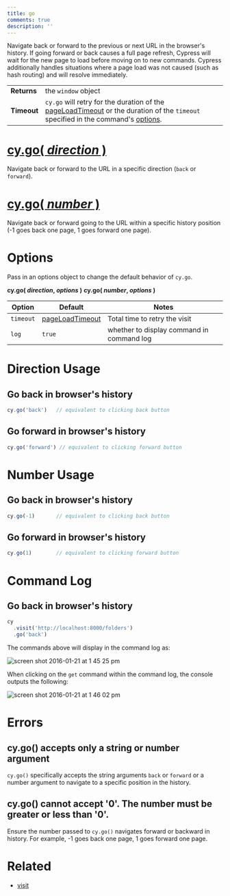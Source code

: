 ```yaml
---
title: go
comments: true
description: ''
---
```


Navigate back or forward to the previous or next URL in the browser's history. If going forward or back causes a full page refresh, Cypress will wait for the new page to load before moving on to new commands. Cypress additionally handles situations where a page load was not caused (such as hash routing) and will resolve immediately.

| | |
|--- | --- |
| **Returns** | the `window` object |
| **Timeout** | `cy.go` will retry for the duration of the [pageLoadTimeout](https://on.cypress.io/guides/configuration#timeouts) or the duration of the `timeout` specified in the command's [options](#options).  |

# [cy.go( *direction* )](#direction-usage)

Navigate back or forward to the URL in a specific direction (`back` or `forward`).

# [cy.go( *number* )](#number-usage)

Navigate back or forward going to the URL within a specific history position (-1 goes back one page, 1 goes forward one page).

# Options

Pass in an options object to change the default behavior of `cy.go`.

**cy.go( *direction*, *options* )**
**cy.go( *number*, *options* )**

Option | Default | Notes
--- | --- | ---
`timeout`      | [pageLoadTimeout](https://on.cypress.io/guides/configuration#timeouts) | Total time to retry the visit
`log` | `true` | whether to display command in command log

# Direction Usage

## Go back in browser's history

```javascript
cy.go('back')   // equivalent to clicking back button
```

## Go forward in browser's history

```javascript
cy.go('forward') // equivalent to clicking forward button
```

# Number Usage

## Go back in browser's history

```javascript
cy.go(-1)       // equivalent to clicking back button
```

## Go forward in browser's history

```javascript
cy.go(1)        // equivalent to clicking forward button
```

# Command Log

## Go back in browser's history

```javascript
cy
  .visit('http://localhost:8000/folders')
  .go('back')
```

The commands above will display in the command log as:

![screen shot 2016-01-21 at 1 45 25 pm](https://cloud.githubusercontent.com/assets/1271364/12491029/c33087f0-c046-11e5-8475-4e6c35296085.png)

When clicking on the `get` command within the command log, the console outputs the following:

![screen shot 2016-01-21 at 1 46 02 pm](https://cloud.githubusercontent.com/assets/1271364/12491359/b22e569c-c048-11e5-8ec3-f46217a19fc1.png)

# Errors

## cy.go() accepts only a string or number argument

`cy.go()` specifically accepts the string arguments `back` or `forward` or a number argument to navigate to a specific position in the history.

## cy.go() cannot accept '0'. The number must be greater or less than '0'.

Ensure the number passed to `cy.go()` navigates forward or backward in history. For example, -1 goes back one page, 1 goes forward one page.

# Related

- [visit](https://on.cypress.io/api/visit)
